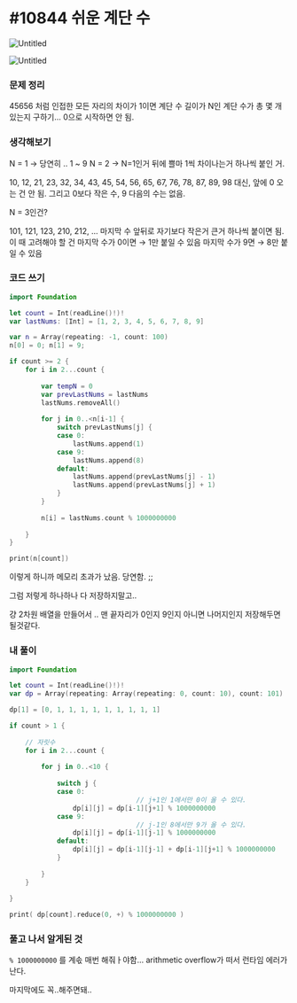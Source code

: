 # **#10844 쉬운 계단 수**

![Untitled](https://s3-us-west-2.amazonaws.com/secure.notion-static.com/d2471c35-ec17-472f-9972-33765bb4f888/Untitled.png)

![Untitled](https://s3-us-west-2.amazonaws.com/secure.notion-static.com/268d4413-7282-4271-bb70-a002cba312b3/Untitled.png)

### **문제 정리**

45656 처럼 인접한 모든 자리의 차이가 1이면 계단 수
 길이가 N인 계단 수가 총 몇 개 있는지 구하기... 0으로 시작하면 안 됨.

### **생각해보기**

N = 1 → 당연히 .. 1 ~ 9
 N = 2 → N=1인거 뒤에 쁠마 1씩 차이나는거 하나씩 붙인 거.

10, 12, 21, 23, 32, 34, 43, 45, 54, 56, 65, 67, 76, 78, 87, 89, 98 대신, 앞에 0 오는 건 안 됨. 그리고 0보다 작은 수, 9 다음의 수는 없음.

N = 3인건?

101, 121, 123, 210, 212, ... 마지막 수 앞뒤로 자기보다 작은거 큰거 하나씩 붙이면 됨. 이 때 고려해야 할 건
 마지막 수가 0이면 → 1만 붙일 수 있음 마지막 수가 9면 → 8만 붙일 수 있음

### **코드 쓰기**

```swift
import Foundation

let count = Int(readLine()!)!
var lastNums: [Int] = [1, 2, 3, 4, 5, 6, 7, 8, 9]

var n = Array(repeating: -1, count: 100)
n[0] = 0; n[1] = 9;

if count >= 2 {
    for i in 2...count {
        
        var tempN = 0
        var prevLastNums = lastNums
        lastNums.removeAll()
        
        for j in 0..<n[i-1] {
            switch prevLastNums[j] {
            case 0:
                lastNums.append(1)
            case 9:
                lastNums.append(8)
            default:
                lastNums.append(prevLastNums[j] - 1)
                lastNums.append(prevLastNums[j] + 1)
            }
        }
        
        n[i] = lastNums.count % 1000000000
        
    }
}

print(n[count])
```

이렇게 하니까 메모리 초과가 났음. 당연함. ;;

그럼 저렇게 하나하나 다 저장하지말고..

걍 2차원 배열을 만들어서 .. 맨 끝자리가 0인지 9인지 아니면 나머지인지 저장해두면 될것같다.

### **내 풀이**

```swift
import Foundation

let count = Int(readLine()!)!
var dp = Array(repeating: Array(repeating: 0, count: 10), count: 101)

dp[1] = [0, 1, 1, 1, 1, 1, 1, 1, 1, 1]

if count > 1 {
    
    // 자릿수
    for i in 2...count {
        
        for j in 0..<10 {
            
            switch j {
            case 0:
								// j+1인 1에서만 0이 올 수 있다.
                dp[i][j] = dp[i-1][j+1] % 1000000000
            case 9:
								// j-1인 8에서만 9가 올 수 있다.
                dp[i][j] = dp[i-1][j-1] % 1000000000
            default:
                dp[i][j] = dp[i-1][j-1] + dp[i-1][j+1] % 1000000000
            }
            
        }
    }
    
}

print( dp[count].reduce(0, +) % 1000000000 )
```

### **풀고 나서 알게된 것**

`% 1000000000` 를 계솏 매번 해줘ㅏ야함... arithmetic overflow가 떠서 런타임 에러가 난다.

마지막에도 꼭..해주면돼..
